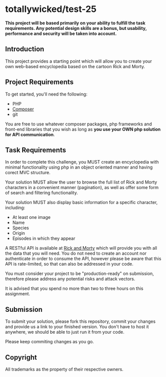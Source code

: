 # totallywicked/test-25

**This project will be based primarily on your ability to fulfill the task 
requirements. Any potential design skills are a bonus, but usability, 
performance and security will be taken into account.**

## Introduction
This project provides a starting point which will allow you to create your own 
web-based encyclopedia based on the cartoon Rick and Morty.

## Project Requirements
To get started, you'll need the following:

 - PHP
 - [Composer](https://getcomposer.org/)
 - git
 
 You are free to use whatever composer packages, php frameworks and front-end libraries that you 
 wish as long as **you use your OWN php solution for API communication**.

## Task Requirements
In order to complete this challenge, you MUST create an encyclopedia with minimal 
functionality using php in an object oriented manner and having corect MVC structure.

Your solution MUST allow the user to browse the full list of Rick and Morty characters 
in a convenient manner (pagination), as well as offer some form of search and filtering functionality. 

Your solution MUST also display basic information for a specific character, including:

 - At least one image
 - Name
 - Species
 - Origin
 - Episodes in which they appear
 
A RESTful API is available at [Rick and Morty](https://rickandmortyapi.com/) 
which will provide you with all the data that you will need. You do not need 
to create an account nor authenticate in order to consume the API, however please 
be aware that this API is rate-limited, so that can also be addressed in your code.

You must consider your project to be "production-ready" on submission, therefore please 
address any potential risks and attack vectors.
 
It is advised that you spend no more than two to three hours on this assignment.
 
## Submission
To submit your solution, please fork this repository, commit your changes and provide us a link 
to your finished version. You don't have to host it anywhere, we should be 
able to just run it from your code.

Please keep commiting changes as you go.

## Copyright
All trademarks as the property of their respective owners.


